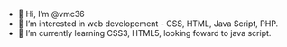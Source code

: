 - 👋 Hi, I’m @vmc36
- 👀 I’m interested in web developement - CSS, HTML, Java Script, PHP. 
- 🌱 I’m currently learning CSS3, HTML5, looking foward to java script.

<!---
vmc36/vmc36 is a ✨ special ✨ repository because its `README.md` (this file) appears on your GitHub profile.
You can click the Preview link to take a look at your changes.
--->
